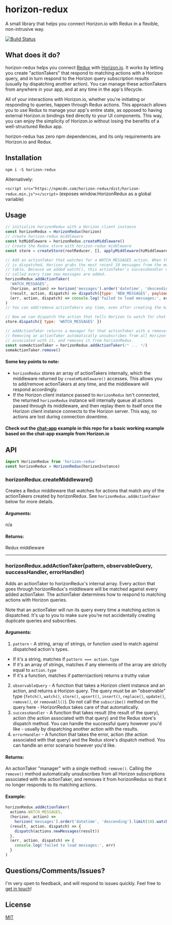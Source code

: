 # horizon-redux
A small library that helps you connect Horizon.io with Redux in a flexible, non-intrusive way.

[![Build Status](https://travis-ci.org/shanecav/horizon-redux.svg?branch=master)](https://travis-ci.org/shanecav/horizon-redux)

## What does it do?
horizon-redux helps you connect [Redux](https://github.com/reactjs/redux) with [Horizon.io](http://horizon.io/). It works by letting you create "actionTakers" that respond to matching actions with a Horizon query, and in turn respond to the Horizon query subscription results (usually by dispatching another action). You can manage these actionTakers from anywhere in your app, and at any time in the app's lifecycle.

All of your interactions with Horizon.io, whether you're initiating or responding to queries, happen through Redux actions. This approach allows you to use Redux to manage your app's entire state, as opposed to having external Horizon.io bindings tied directly to your UI components. This way, you can enjoy the simplicity of Horizon.io without losing the benefits of a well-structured Redux app.

horizon-redux has zero npm dependencies, and its only requirements are Horizon.io and Redux.

## Installation

`npm i -S horizon-redux`

Alternatively:

`<script src="https://npmcdn.com/horizon-redux/dist/horizon-redux.min.js"></script>` (exposes window.HorizonRedux as a global variable)

## Usage

```js
// initialize horizonRedux with a Horizon client instance
const horizonRedux = HorizonRedux(horizon)
// create horizon-redux middleware
const hzMiddleware = horizonRedux.createMiddleware()
// Create the Redux store with horizon-redux middleware
const store = createStore(rootReducer, [], applyMiddleware(hzMiddleware))

// Add an actionTaker that watches for a WATCH_MESSAGES action. When that action
// is dispatched, Horizon grabs the most recent 10 messages from the messages
// table. Because we added watch(), this actionTaker's successHandler will get
// called every time new messages are added.
horizonRedux.addActionTaker(
  'WATCH_MESSAGES',
  (horizon, action) => horizon('messages').order('datetime', 'descending').limit(10).watch(),
  (result, action, dispatch) => dispatch({type: 'NEW_MESSAGES', payload: result}),
  (err, action, dispatch) => console.log('failed to load messages:', err)
)
// You can add/remove actionTakers any time, even after creating the middleware.

// Now we can dispatch the action that tells Horizon to watch for chat messages.
store.dispatch({ type: 'WATCH_MESSAGES' })

// addActionTaker returns a manager for that actionTaker with a remove() method.
// Removing an actionTaker automatically unsubscribes from all Horizon subscriptions
// associated with it, and removes it from horizonRedux.
const someActionTaker = horizonRedux.addActionTaker(/* ... */)
someActionTaker.remove()
```

#### Some key points to note:

* `horizonRedux` stores an array of actionTakers internally, which the middleware returned by `createMiddleware()` accesses. This allows you to add/remove actionTakers at any time, and the middleware will respond accordingly.
* If the Horizon client instance passed to `HorizonRedux` isn't connected, the returned `horizonRedux` instance will internally queue all actions passed through its middleware, and then replay them to itself once the Horizon client instance connects to the Horizon server. This way, no actions are lost during connection downtime.

#### Check out the [chat-app](examples/chat-app) example in this repo for a basic working example based on the chat-app example from Horizon.io

## API

```js
import HorizonRedux from 'horizon-redux'
const horizonRedux = HorizonRedux(horizonInstance)
```

### horizonRedux.createMiddleware()

Creates a Redux middleware that watches for actions that match any of the actionTakers created by horizonRedux. See `horizonRedux.addActionTaker` below for more details.

#### Arguments:

n/a

#### Returns:

Redux middleware

---

### horizonRedux.addActionTaker(pattern, observableQuery, successHandler, errorHandler)

Adds an actionTaker to horizonRedux's internal array. Every action that goes through horizonRedux's middleware will be matched against every added actionTaker. The actionTaker determines how to respond to matching actions with Horizon queries.

Note that an actionTaker will run its query every time a matching action is dispatched. It's up to you to make sure you're not accidentally creating duplicate queries and subscribes.

#### Arguments:

1. `pattern` - A string, array of strings, or function used to match against dispatched action's types.
  * If it's a string, matches if `pattern === action.type`
  * If it's an array of strings, matches if any elements of the array are strictly equal to `action.type`
  * If it's a function, matches if pattern(action) returns a truthy value
2. `observableQuery` - A function that takes a Horizon client instance and an action, and returns a Horizon query. The query must be an "observable" type (`fetch()`, `watch()`, `store()`, `upsert()`, `insert()`, `replace()`, `update()`, `remove()`, or `removeAll()`). Do not call the `subscribe()` method on the query here - HorizonRedux takes care of that automatically.
3. `successHandler` - A function that takes result (the result of the query), action (the action associated with that query) and the Redux store's dispatch method. You can handle the successful query however you'd like - usually by dispatching another action with the results.
4. `errorHandler` - A function that takes the error, action (the action associated with that query) and the Redux store's dispatch method. You can handle an error scenario however you'd like.

#### Returns:

An actionTaker "manager" with a single method: `remove()`. Calling the `remove()` method automatically unsubscribes from all Horizon subscriptions associated with the actionTaker, and removes it from horizonRedux so that it no longer responds to its matching actions.

#### Example:

```js
horizonRedux.addActionTaker(
  actions.WATCH_MESSAGES,
  (horizon, action) =>
    horizon('messages').order('datetime', 'descending').limit(10).watch(),
  (result, action, dispatch) => {
    dispatch(actions.newMessages(result))
  },
  (err, action, dispatch) => {
    console.log('failed to load messages:', err)
  }
)
```

## Questions/Comments/Issues?

I'm very open to feedback, and will respond to issues quickly. Feel free to [get in touch](https://twitter.com/shanecav)!

## License

[MIT](LICENSE.md)
